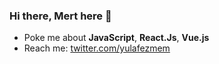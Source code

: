 ### Hi there, Mert here 👋

- Poke me about **JavaScript**, **React.Js**, **Vue.js**
- Reach me: [twitter.com/yulafezmem](https://twitter.com/yulafezmem)
